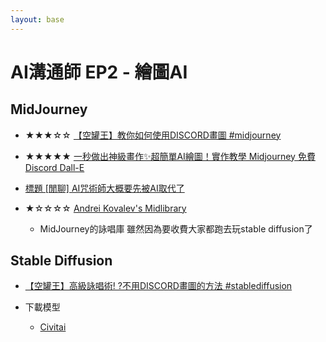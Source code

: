 ```yaml
---
layout: base
---
```


# AI溝通師 EP2 - 繪圖AI

## MidJourney

* ★★★☆☆ [【空罐王】教你如何使用DISCORD畫圖 #midjourney](https://youtu.be/uRapWGYNiBo)
* ★★★★★ [一秒做出神級畫作✨超簡單AI繪圖！實作教學 Midjourney 免費 Discord Dall-E](https://youtu.be/JTFNF22TG9s)

* [標題 [閒聊] AI咒術師大概要先被AI取代了](https://disp.cc/b/ACG/fCNV)

* ★☆☆☆☆ [Andrei Kovalev's Midlibrary](https://midlibrary.io/)
  * MidJourney的詠唱庫  雖然因為要收費大家都跑去玩stable diffusion了


## Stable Diffusion
* [【空罐王】高級詠唱術! ?不用DISCORD畫圖的方法 #stablediffusion](https://www.youtube.com/watch?v=hOTKiuA61v0)

* 下載模型
  * [Civitai](https://civitai.com/)